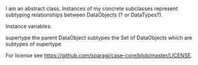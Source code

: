 I am an abstract class.  Instances of my concrete subclasses represent subtyping relationships between DataObjects (? or DataTypes?).

Instance variables:

supertype	the parent DataObject
subtypes	the Set of DataObjects which are subtypes of supertype

For license see https://github.com/sparagi/case-core/blob/master/LICENSE. 	
